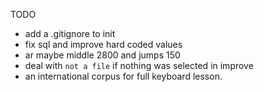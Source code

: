  TODO

- add a .gitignore to init 
- fix sql and improve hard coded values
- ar maybe middle 2800 and jumps 150
- deal with `not a file` if nothing was selected in improve
- an international corpus for full keyboard lesson.

